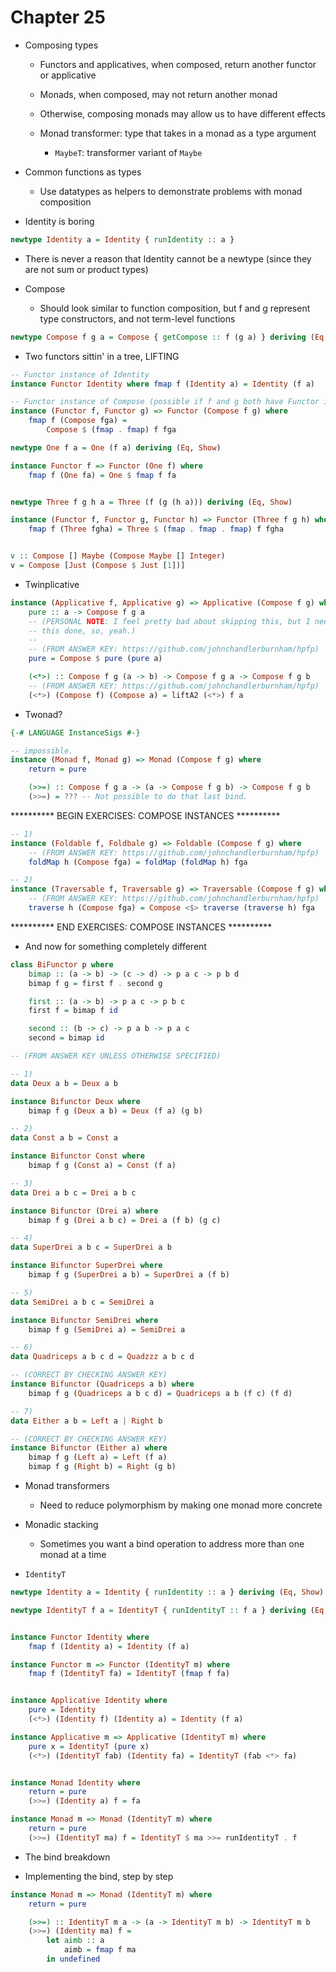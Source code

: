 # Chapter 25

- Composing types
    - Functors and applicatives, when composed, return another functor or
      applicative
    - Monads, when composed, may not return another monad
    - Otherwise, composing monads may allow us to have different effects

    - Monad transformer: type that takes in a monad as a type argument
        - `MaybeT`: transformer variant of `Maybe`

- Common functions as types
    - Use datatypes as helpers to demonstrate problems with monad composition

- Identity is boring

```haskell
newtype Identity a = Identity { runIdentity :: a }
```

- There is never a reason that Identity cannot be a newtype (since they are not
  sum or product types)

- Compose
    - Should look similar to function composition, but f and g represent type
      constructors, and not term-level functions

```haskell
newtype Compose f g a = Compose { getCompose :: f (g a) } deriving (Eq, Show)
```

- Two functors sittin' in a tree, LIFTING

```haskell
-- Functor instance of Identity
instance Functor Identity where fmap f (Identity a) = Identity (f a)

-- Functor instance of Compose (possible if f and g both have Functor instances)
instance (Functor f, Functor g) => Functor (Compose f g) where
    fmap f (Compose fga) =
        Compose $ (fmap . fmap) f fga
```

```haskell
newtype One f a = One (f a) deriving (Eq, Show)

instance Functor f => Functor (One f) where
    fmap f (One fa) = One $ fmap f fa


newtype Three f g h a = Three (f (g (h a))) deriving (Eq, Show)

instance (Functor f, Functor g, Functor h) => Functor (Three f g h) where
    fmap f (Three fgha) = Three $ (fmap . fmap . fmap) f fgha


v :: Compose [] Maybe (Compose Maybe [] Integer)
v = Compose [Just (Compose $ Just [1])]
```

- Twinplicative

```haskell
instance (Applicative f, Applicative g) => Applicative (Compose f g) where
    pure :: a -> Compose f g a
    -- (PERSONAL NOTE: I feel pretty bad about skipping this, but I need to get
    -- this done, so, yeah.)
    --
    -- (FROM ANSWER KEY: https://github.com/johnchandlerburnham/hpfp)
    pure = Compose $ pure (pure a)

    (<*>) :: Compose f g (a -> b) -> Compose f g a -> Compose f g b
    -- (FROM ANSWER KEY: https://github.com/johnchandlerburnham/hpfp)
    (<*>) (Compose f) (Compose a) = liftA2 (<*>) f a
```

- Twonad?

```haskell
{-# LANGUAGE InstanceSigs #-}

-- impossible.
instance (Monad f, Monad g) => Monad (Compose f g) where
    return = pure

    (>>=) :: Compose f g a -> (a -> Compose f g b) -> Compose f g b
    (>>=) = ??? -- Not possible to do that last bind.
```

********** BEGIN EXERCISES: COMPOSE INSTANCES **********

```haskell
-- 1)
instance (Foldable f, Foldbale g) => Foldable (Compose f g) where
    -- (FROM ANSWER KEY: https://github.com/johnchandlerburnham/hpfp)
    foldMap h (Compose fga) = foldMap (foldMap h) fga

-- 2)
instance (Traversable f, Traversable g) => Traversable (Compose f g) where
    -- (FROM ANSWER KEY: https://github.com/johnchandlerburnham/hpfp)
    traverse h (Compose fga) = Compose <$> traverse (traverse h) fga
```

********** END EXERCISES: COMPOSE INSTANCES **********

- And now for something completely different

```haskell
class BiFunctor p where
    bimap :: (a -> b) -> (c -> d) -> p a c -> p b d
    bimap f g = first f . second g

    first :: (a -> b) -> p a c -> p b c
    first f = bimap f id

    second :: (b -> c) -> p a b -> p a c
    second = bimap id

-- (FROM ANSWER KEY UNLESS OTHERWISE SPECIFIED)

-- 1)
data Deux a b = Deux a b

instance Bifunctor Deux where
    bimap f g (Deux a b) = Deux (f a) (g b)

-- 2)
data Const a b = Const a

instance Bifunctor Const where
    bimap f g (Const a) = Const (f a)

-- 3)
data Drei a b c = Drei a b c

instance Bifunctor (Drei a) where
    bimap f g (Drei a b c) = Drei a (f b) (g c)

-- 4)
data SuperDrei a b c = SuperDrei a b

instance Bifunctor SuperDrei where
    bimap f g (SuperDrei a b) = SuperDrei a (f b)

-- 5)
data SemiDrei a b c = SemiDrei a

instance Bifunctor SemiDrei where
    bimap f g (SemiDrei a) = SemiDrei a

-- 6)
data Quadriceps a b c d = Quadzzz a b c d

-- (CORRECT BY CHECKING ANSWER KEY)
instance Bifunctor (Quadriceps a b) where
    bimap f g (Quadriceps a b c d) = Quadriceps a b (f c) (f d)

-- 7)
data Either a b = Left a | Right b

-- (CORRECT BY CHECKING ANSWER KEY)
instance Bifunctor (Either a) where
    bimap f g (Left a) = Left (f a)
    bimap f g (Right b) = Right (g b)
```

- Monad transformers
    - Need to reduce polymorphism by making one monad more concrete

- Monadic stacking
    - Sometimes you want a bind operation to address more than one monad at a
      time

- `IdentityT`

```haskell
newtype Identity a = Identity { runIdentity :: a } deriving (Eq, Show)

newtype IdentityT f a = IdentityT { runIdentityT :: f a } deriving (Eq, Show)


instance Functor Identity where
    fmap f (Identity a) = Identity (f a)

instance Functor m => Functor (IdentityT m) where
    fmap f (IdentityT fa) = IdentityT (fmap f fa)


instance Applicative Identity where
    pure = Identity
    (<*>) (Identity f) (Identity a) = Identity (f a)

instance Applicative m => Applicative (IdentityT m) where
    pure x = IdentityT (pure x)
    (<*>) (IdentityT fab) (Identity fa) = IdentityT (fab <*> fa)


instance Monad Identity where
    return = pure
    (>>=) (Identity a) f = fa

instance Monad m => Monad (IdentityT m) where
    return = pure
    (>>=) (IdentityT ma) f = IdentityT $ ma >>= runIdentityT . f
```

- The bind breakdown

- Implementing the bind, step by step

```haskell
instance Monad m => Monad (IdentityT m) where
    return = pure

    (>>=) :: IdentityT m a -> (a -> IdentityT m b) -> IdentityT m b
    (>>=) (Identity ma) f =
        let aimb :: a
            aimb = fmap f ma
        in undefined
```
